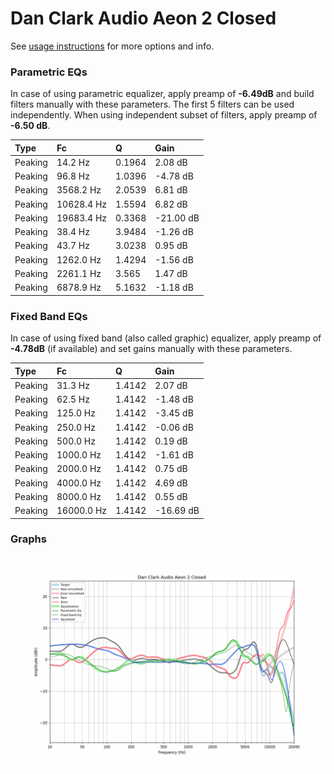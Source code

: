 # Dan Clark Audio Aeon 2 Closed
See [usage instructions](https://github.com/jaakkopasanen/AutoEq#usage) for more options and info.

### Parametric EQs
In case of using parametric equalizer, apply preamp of **-6.49dB** and build filters manually
with these parameters. The first 5 filters can be used independently.
When using independent subset of filters, apply preamp of **-6.50 dB**.

| Type    | Fc         |      Q | Gain      |
|:--------|:-----------|:-------|:----------|
| Peaking | 14.2 Hz    | 0.1964 | 2.08 dB   |
| Peaking | 96.8 Hz    | 1.0396 | -4.78 dB  |
| Peaking | 3568.2 Hz  | 2.0539 | 6.81 dB   |
| Peaking | 10628.4 Hz | 1.5594 | 6.82 dB   |
| Peaking | 19683.4 Hz | 0.3368 | -21.00 dB |
| Peaking | 38.4 Hz    | 3.9484 | -1.26 dB  |
| Peaking | 43.7 Hz    | 3.0238 | 0.95 dB   |
| Peaking | 1262.0 Hz  | 1.4294 | -1.56 dB  |
| Peaking | 2261.1 Hz  | 3.565  | 1.47 dB   |
| Peaking | 6878.9 Hz  | 5.1632 | -1.18 dB  |

### Fixed Band EQs
In case of using fixed band (also called graphic) equalizer, apply preamp of **-4.78dB**
(if available) and set gains manually with these parameters.

| Type    | Fc         |      Q | Gain      |
|:--------|:-----------|:-------|:----------|
| Peaking | 31.3 Hz    | 1.4142 | 2.07 dB   |
| Peaking | 62.5 Hz    | 1.4142 | -1.48 dB  |
| Peaking | 125.0 Hz   | 1.4142 | -3.45 dB  |
| Peaking | 250.0 Hz   | 1.4142 | -0.06 dB  |
| Peaking | 500.0 Hz   | 1.4142 | 0.19 dB   |
| Peaking | 1000.0 Hz  | 1.4142 | -1.61 dB  |
| Peaking | 2000.0 Hz  | 1.4142 | 0.75 dB   |
| Peaking | 4000.0 Hz  | 1.4142 | 4.69 dB   |
| Peaking | 8000.0 Hz  | 1.4142 | 0.55 dB   |
| Peaking | 16000.0 Hz | 1.4142 | -16.69 dB |

### Graphs
![](./Dan%20Clark%20Audio%20Aeon%202%20Closed.png)